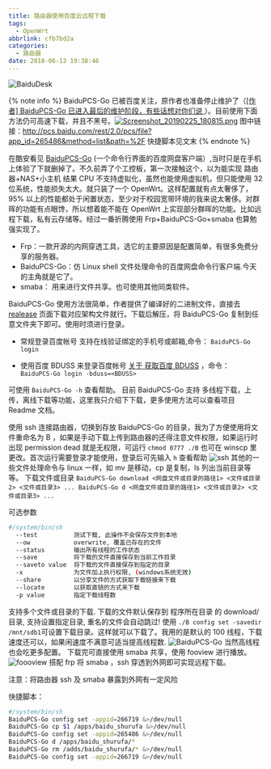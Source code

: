 ```yaml
---
title: 路由器使用百度云远程下载
tags:
  - OpenWrt
abbrlink: cfb7bd2a
categories:
  - 路由器
date: 2018-06-13 19:38:46
---
```

![BaiduDesk](https://ws1.sinaimg.cn/mw690/ec245efdgy1fs9shgsl51j20b406x3yh.jpg)
<!--more-->

{% note info %}
BaiduPCS-Go 已被百度关注，原作者也准备停止维护了（[[作者] BaiduPCS-Go 已进入最后的维护阶段，有些话想对你们说 ](https://github.com/iikira/BaiduPCS-Go/issues/643)）。目前使用下面方法仍可高速下载，并且不黑号。[![Screenshot_20190225_180815.png](https://i.loli.net/2019/02/25/5c73bf0556fdd.png)](https://i.loli.net/2019/02/25/5c73bf0556fdd.png) 图中链接：<http://pcs.baidu.com/rest/2.0/pcs/file?app_id=265486&method=list&path=%2F>
快捷脚本见文末
{% endnote %}

在酷安看见 [BaiduPCS-Go](https://github.com/iikira/BaiduPCS-Go) (一个命令行界面的百度网盘客户端）,当时只是在手机上体验了下就删掉了。不久前弄了个工控板，第一次接触这个，以为能实现 路由器+NAS+小主机 结果 CPU 不支持虚拟化，虽然也能使用虚拟机，但只能使用 32 位系统，性能损失太大。就只装了一个 OpenWrt。这样配置就有点太奢侈了，95% 以上的性能都处于闲置状态，至少对于校园宽带环境的我来说太奢侈。对群晖的功能有点眼馋，所以想着能不能在 OpenWrt 上实现部分群晖的功能。比如远程下载，私有云存储等。经过一番折腾使用 Frp+BaiduPCS-Go+smaba 也算勉强实现了。

- Frp：一款开源的内网穿透工具，选它的主要原因是配置简单，有很多免费分享的服务器。
- BaiduPCS-Go：仿 Linux shell 文件处理命令的百度网盘命令行客户端.今天的主角就是它了。
- smaba： 用来进行文件共享。也可使用其他同类软件。

BaiduPCS-Go 使用方法很简单，作者提供了编译好的二进制文件，直接去 [realease](https://github.com/iikira/BaiduPCS-Go/releases) 页面下载对应架构文件就行。下载后解压，将 BaiduPCS-Go 复制到任意文件夹下即可。使用时须进行登录。

- 常规登录百度帐号
    支持在线验证绑定的手机号或邮箱,命令：
    `BaiduPCS-Go login`

- 使用百度 BDUSS 来登录百度帐号
    [关于 获取百度 BDUSS](https://github.com/iikira/BaiduPCS-Go/wiki/%E5%85%B3%E4%BA%8E-%E8%8E%B7%E5%8F%96%E7%99%BE%E5%BA%A6-BDUSS) ，命令：
    `BaiduPCS-Go login -bduss=<BDUSS>`

可使用 `BaiduPCS-Go -h` 查看帮助。
目前 BaiduPCS-Go 支持 多线程下载，上传，离线下载等功能，这里我只介绍下下载，更多使用方法可以查看项目 Readme 文档。

使用 ssh 连接路由器，切换到存放 BaiduPCS-Go 的目录，我为了方便使用将文件重命名为 B ，如果是手动下载上传到路由器的还得注意文件权限，如果运行时出现 permission dead 就是无权限，可运行 `chmod 0777 ./B` 也可在 winscp 里更改。首次运行需要登录才能使用，登录后可先输入 `h` 查看帮助
![ssh](https://ws1.sinaimg.cn/large/ec245efdgy1fs9u8asw9ij20u01hc787.jpg)
其他的一些文件处理命令与 linux 一样，如 mv 是移动，cp 是复制，ls 列出当前目录等等。
下载文件或目录
`BaiduPCS-Go download <网盘文件或目录的路径1> <文件或目录2> <文件或目录3> ...
BaiduPCS-Go d <网盘文件或目录的路径1> <文件或目录2> <文件或目录3> ...`

可选参数

```sh
#/system/bin/sh
  --test          测试下载, 此操作不会保存文件到本地
  --ow            overwrite, 覆盖已存在的文件
  --status        输出所有线程的工作状态
  --save          将下载的文件直接保存到当前工作目录
  --saveto value  将下载的文件直接保存到指定的目录
  -x              为文件加上执行权限, (windows系统无效)
  --share         以分享文件的方式获取下载链接来下载
  --locate        以获取直链的方式来下载
  -p value        指定下载线程数
```

支持多个文件或目录的下载.
下载的文件默认保存到 程序所在目录 的 download/ 目录, 支持设置指定目录, 重名的文件会自动跳过!
使用 `./B config set -savedir /mnt/sdb1`可设置下载目录。这样就可以下载了。我用的是默认的 100 线程，下载速度还可以，如果闲速度不满意可适当提高线程数.
![BaiduPCS-Go](https://ws1.sinaimg.cn/large/ec245efdgy1fs9uc8z9l6j20u01hctji.jpg)
当然高线程也会吃更多配置。
下载完可直接使用 smaba 共享，使用 fooview 进行播放。
![foooview](https://ws1.sinaimg.cn/large/ec245efdgy1fs9v34pp9yj20u01hc7ml.jpg)
搭配 frp 将 smaba ，ssh 穿透到外网即可实现远程下载。
<div class="note danger"><p>注意：将路由器 ssh 及 smaba 暴露到外网有一定风险</p></div>

快捷脚本：

```sh
#/system/bin/sh
BaiduPCS-Go config set -appid=266719 &>/dev/null
BaiduPCS-Go cp $1 /apps/baidu_shurufa &>/dev/null
BaiduPCS-Go config set -appid=265486 &>/dev/null
BaiduPCS-Go d /apps/baidu_shurufa/*
BaiduPCS-Go rm /adds/baidu_shurufa/* &>/dev/null
BaiduPCS-Go config set -appid=266719 &>/dev/null
```
